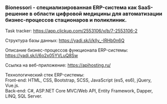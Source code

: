 <h3>Bionessori - специализированная ERP-система как SaaS-решение в области цифровой медицины для автоматизации бизнес-процессов стационаров и поликлиник.</h3>

Task tracker: https://app.clickup.com/2553106/v/b/7-2553106-2

Структура базы данных: https://yadi.sk/i/klIy_-IRHb0n6Q

Описание бизнес-процессов функционала ERP-системы: https://yadi.sk/i/6o2x05YVLuQ8Sw

Ссылка на веб-приложение: https://apihosting.ru/ 

Технологический стек ERP-системы:</br>
Front-end: HTML, CSS, Bootstrap, SCSS, JavaScript (es5, es6), jQuery, Vue.js.</br>
Back-end: C#, ASP.NET Core MVC/Web API, Entity Framework, Dapper, LINQ, SQL Server.</br>
